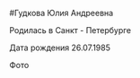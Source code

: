#Гудкова Юлия Андреевна

Родилась в Санкт - Петербурге 

Дата рождения 26.07.1985

Фото 

[][def]

[def]: bmw-motorsport-customer-racing-wallpaper.jpg.asset.1581519349432.jpg